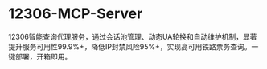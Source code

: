 # 12306-MCP-Server
12306智能查询代理服务，通过会话池管理、动态UA轮换和自动维护机制，显著提升服务可用性99.9%+，降低IP封禁风险95%+，实现高可用铁路票务查询。一键部署，开箱即用。
